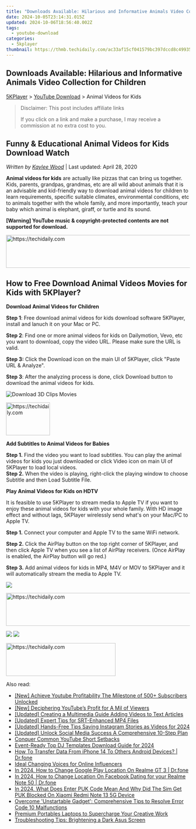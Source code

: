 ```yaml
---
title: "Downloads Available: Hilarious and Informative Animals Video Collection for Children"
date: 2024-10-05T23:14:31.015Z
updated: 2024-10-06T18:56:40.002Z
tags:
  - youtube-download
categories:
  - 5kplayer
thumbnail: https://thmb.techidaily.com/ac33af15cf041579bc397dccd8c499357fad1f59b7dfcfb6600bfa088b9589e3.jpg
---
```


## Downloads Available: Hilarious and Informative Animals Video Collection for Children

[5KPlayer](https://tools.techidaily.com/5kplayer/products/) \> [YouTube Download](https://tools.techidaily.com/5kplayer/youtube-download/) \> Animal Videos for Kids

>  Disclaimer: This post includes affiliate links
>
>  If you click on a link and make a purchase, I may receive a commission at no extra cost to you.
>

## Funny & Educational Animal Videos for Kids Download Watch

 _Written by [Kaylee Wood](https://www.quora.com/profile/Amanda-Hu-21)_ | Last updated: April 28, 2020 

**Animal videos for kids** are actually like pizzas that can bring us together. Kids, parents, grandpas, grandmas, etc are all wild about animals that it is an advisable and kid-friendly way to download animal videos for children to learn requirements, specific suitable climates, environmental conditions, etc to animals together with the whole family, and more importantly, teach your baby which animal is elephant, giraff, or turtle and its sound.

**\[Warning\] YouTube music & copyright-protected contents are not supported for download.**

<!-- affiliate ads begin -->
<a href="https://appsumo.8odi.net/c/5597632/2144297/7443" target="_top" id="2144297">
  <img src="//a.impactradius-go.com/display-ad/7443-2144297" border="0" alt="https://techidaily.com" width="600" height="90"/>
</a>
<img height="0" width="0" src="https://appsumo.8odi.net/i/5597632/2144297/7443" style="position:absolute;visibility:hidden;" border="0" />
<!-- affiliate ads end -->

## How to Free Download Animal Videos Movies for Kids with 5KPlayer?

**Download Animal Videos for Children**

**Step 1**: Free download animal videos for kids download software 5KPlayer, install and lanuch it on your Mac or PC.

**Step 2**: Find one or more animal videos for kids on Dailymotion, Vevo, etc you want to download, copy the video URL. Please make sure the URL is valid.

**Step 3:** Click the Download icon on the main UI of 5KPlayer, click "Paste URL & Analyze".

**Step 3**: After the analyzing process is done, click Download button to download the animal videos for kids.

![Download 3D Clips Movies](https://www.5kplayer.com/youtube-download/img/4k-youtube-download.jpg) 

<!-- affiliate ads begin -->
<a href="https://bluetties.sjv.io/c/5597632/2141688/17094" target="_top" id="2141688">
  <img src="//a.impactradius-go.com/display-ad/17094-2141688" border="0" alt="https://techidaily.com" width="120" height="90"/>
</a>
<img height="0" width="0" src="https://bluetties.sjv.io/i/5597632/2141688/17094" style="position:absolute;visibility:hidden;" border="0" />
<!-- affiliate ads end -->

  
**Add Subtitles to Animal Videos for Babies** 

**Step 1.** Find the video you want to load subtitles. You can play the animal videos for kids you just downloaded or click Video icon on main UI of 5KPlayer to load local videos.  
**Step 2.** When the video is playing, right-click the playing window to choose Subtitle and then Load Subtitle File.

**Play Animal Videos for Kids on HDTV**

It is feasible to use 5KPlayer to stream media to Apple TV if you want to enjoy these animal videos for kids with your whole family. With HD image effect and without lags, 5KPlayer wirelessly send what's on your Mac/PC to Apple TV.

**Step 1.** Connect your computer and Apple TV to the same WiFi network.

**Step 2.** Click the AirPlay button on the top right corner of 5KPlayer, and then click Apple TV when you see a list of AirPlay receivers. (Once AirPlay is enabled, the AirPlay button will go red.)

**Step 3.** Add animal videos for kids in MP4, M4V or MOV to 5KPlayer and it will automatically stream the media to Apple TV.

![](https://www.5kplayer.com/youtube-download/img/5k-airplay-airplay-with-win10-xsy-15021502.jpg) 

<!-- affiliate ads begin -->
<a href="https://united.elfm.net/c/5597632/2139563/4704" target="_top" id="2139563">
  <img src="//a.impactradius-go.com/display-ad/4704-2139563" border="0" alt="https://techidaily.com" width="728" height="90"/>
</a>
<img height="0" width="0" src="https://united.elfm.net/i/5597632/2139563/4704" style="position:absolute;visibility:hidden;" border="0" />
<!-- affiliate ads end -->

[![](https://www.5kplayer.com/youtube-download/../button/freedownwhitewin.png)](https://tools.techidaily.com/5kplayer/products/) [![](https://www.5kplayer.com/youtube-download/../button/freedownbackmac.png)](https://tools.techidaily.com/5kplayer/products/)

<!-- affiliate ads begin -->
<a href="https://aligracehair.sjv.io/c/5597632/2135356/19272" target="_top" id="2135356">
  <img src="//a.impactradius-go.com/display-ad/19272-2135356" border="0" alt="https://techidaily.com" width="300" height="90"/>
</a>
<img height="0" width="0" src="https://aligracehair.sjv.io/i/5597632/2135356/19272" style="position:absolute;visibility:hidden;" border="0" />
<!-- affiliate ads end -->

<ins class="adsbygoogle"
     style="display:block"
     data-ad-format="autorelaxed"
     data-ad-client="ca-pub-7571918770474297"
     data-ad-slot="1223367746"></ins>

<ins class="adsbygoogle"
     style="display:block"
     data-ad-client="ca-pub-7571918770474297"
     data-ad-slot="8358498916"
     data-ad-format="auto"
     data-full-width-responsive="true"></ins>

<span class="atpl-alsoreadstyle">Also read:</span>
<div><ul>
<li><a href="https://youtube-video-recordings.techidaily.com/new-achieve-youtube-profitability-the-milestone-of-500plus-subscribers-unlocked/"><u>[New] Achieve Youtube Profitability The Milestone of 500+ Subscribers Unlocked</u></a></li>
<li><a href="https://youtube-video-recordings.techidaily.com/new-deciphering-youtubes-profit-for-a-mil-of-viewers/"><u>[New] Deciphering YouTube’s Profit for A Mil of Viewers</u></a></li>
<li><a href="https://youtube-video-recordings.techidaily.com/updated-creating-a-multimedia-guide-adding-videos-to-text-articles/"><u>[Updated] Creating a Multimedia Guide Adding Videos to Text Articles</u></a></li>
<li><a href="https://article-posts.techidaily.com/updated-expert-tips-for-srt-enhanced-mp4-files/"><u>[Updated] Expert Tips for SRT-Enhanced MP4 Files</u></a></li>
<li><a href="https://instagram-video-files.techidaily.com/updated-hands-free-tips-saving-instagram-stories-as-videos-for-2024/"><u>[Updated] Hands-Free Tips Saving Instagram Stories as Videos for 2024</u></a></li>
<li><a href="https://fox-access.techidaily.com/updated-unlock-social-media-success-a-comprehensive-10-step-plan/"><u>[Updated] Unlock Social Media Success A Comprehensive 10-Step Plan</u></a></li>
<li><a href="https://youtube-video-recordings.techidaily.com/conquer-common-youtube-short-setbacks/"><u>Conquer Common YouTube Short Setbacks</u></a></li>
<li><a href="https://youtube-video-recordings.techidaily.com/event-ready-top-dj-templates-download-guide-for-2024/"><u>Event-Ready Top DJ Templates Download Guide for 2024</u></a></li>
<li><a href="https://review-topics.techidaily.com/how-to-transfer-data-from-iphone-14-to-others-android-devices-drfone-by-drfone-transfer-data-from-ios-transfer-data-from-ios/"><u>How To Transfer Data From iPhone 14 To Others Android Devices? | Dr.fone</u></a></li>
<li><a href="https://youtube-video-recordings.techidaily.com/ideal-changing-voices-for-online-influencers/"><u>Ideal Changing Voices for Online Influencers</u></a></li>
<li><a href="https://review-topics.techidaily.com/in-2024-how-to-change-google-play-location-on-realme-gt-3-drfone-by-drfone-virtual-android/"><u>In 2024, How to Change Google Play Location On Realme GT 3 | Dr.fone</u></a></li>
<li><a href="https://location-social.techidaily.com/in-2024-how-to-change-location-on-facebook-dating-for-your-realme-note-50-drfone-by-drfone-virtual-android/"><u>In 2024, How to Change Location On Facebook Dating for your Realme Note 50 | Dr.fone</u></a></li>
<li><a href="https://sim-unlock.techidaily.com/in-2024-what-does-enter-puk-code-mean-and-why-did-the-sim-get-puk-blocked-on-xiaomi-redmi-note-13-5g-device-by-drfone-android/"><u>In 2024, What Does Enter PUK Code Mean And Why Did The Sim Get PUK Blocked On Xiaomi Redmi Note 13 5G Device</u></a></li>
<li><a href="https://tech-recovery.techidaily.com/overcome-unstartable-gadget-comprehensive-tips-to-resolve-error-code-10-malfunctions/"><u>Overcome 'Unstartable Gadget': Comprehensive Tips to Resolve Error Code 10 Malfunctions</u></a></li>
<li><a href="https://youtube-video-recordings.techidaily.com/premium-portables-laptops-to-supercharge-your-creative-work/"><u>Premium Portables Laptops to Supercharge Your Creative Work</u></a></li>
<li><a href="https://graphic-issues.techidaily.com/troubleshooting-tips-brightening-a-dark-asus-screen/"><u>Troubleshooting Tips: Brightening a Dark Asus Screen</u></a></li>
</ul></div>

